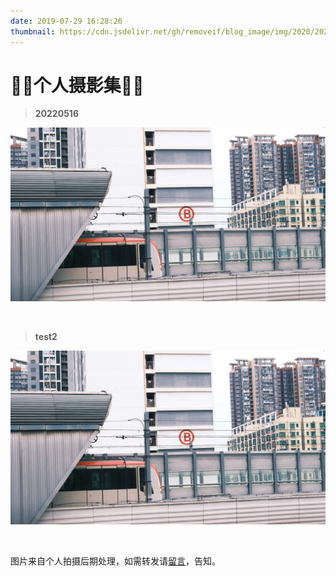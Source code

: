 ```yaml
---
date: 2019-07-29 16:28:26
thumbnail: https://cdn.jsdelivr.net/gh/removeif/blog_image/img/2020/20201030170940.png
---
```

# 🎈🎈个人摄影集🎈🎈

> **20220516**
<div class="justified-gallery">

![地铁](./train.jpg)
</div>

<br>

> **test2**
<div class="justified-gallery">

![唐艺昕](./train.jpg)
</div>

<br>

图片来自个人拍摄后期处理，如需转发请<a href="/message" target="_blank">留言</a>，告知。<br />
